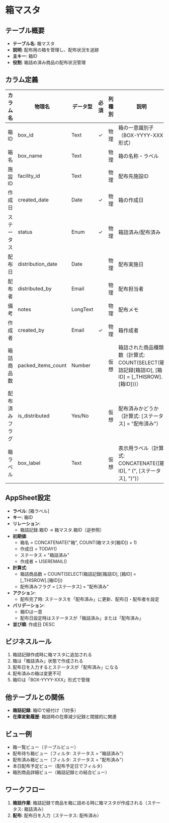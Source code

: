 # 箱マスタ

## テーブル概要
- **テーブル名**: 箱マスタ
- **説明**: 配布用の箱を管理し、配布状況を追跡
- **主キー**: 箱ID
- **役割**: 箱詰め済み商品の配布状況管理

## カラム定義

| カラム名 | 物理名 | データ型 | 必須 | 列種別 | 説明 |
|---------|--------|----------|------|--------|------|
| 箱ID | box_id | Text | ✓ | 物理 | 箱の一意識別子（BOX-YYYY-XXX形式） |
| 箱名 | box_name | Text | | 物理 | 箱の名称・ラベル |
| 施設ID | facility_id | Text | | 物理 | 配布先施設ID |
| 作成日 | created_date | Date | ✓ | 物理 | 箱の作成日 |
| ステータス | status | Enum | ✓ | 物理 | 箱詰済み/配布済み |
| 配布日 | distribution_date | Date | | 物理 | 配布実施日 |
| 配布者 | distributed_by | Email | | 物理 | 配布担当者 |
| 備考 | notes | LongText | | 物理 | 配布メモ |
| 作成者 | created_by | Email | ✓ | 物理 | 箱作成者 |
| 箱詰商品数 | packed_items_count | Number | | 仮想 | 箱詰された商品種類数（計算式: COUNT(SELECT(箱詰記録[箱詰ID], [箱ID] = [_THISROW].[箱ID]))） |
| 配布済みフラグ | is_distributed | Yes/No | | 仮想 | 配布済みかどうか（計算式: [ステータス] = "配布済み"） |
| 箱ラベル | box_label | Text | | 仮想 | 表示用ラベル（計算式: CONCATENATE([箱ID], " (", [ステータス], ")")） |

## AppSheet設定
- **ラベル**: [箱ラベル]
- **キー**: 箱ID
- **リレーション**:
  - 箱詰記録.箱ID → 箱マスタ.箱ID（逆参照）
- **初期値**:
  - 箱名 = CONCATENATE("箱", COUNT(箱マスタ[箱ID]) + 1)
  - 作成日 = TODAY()
  - ステータス = "箱詰済み"
  - 作成者 = USEREMAIL()
- **計算式**:
  - 箱詰商品数 = COUNT(SELECT(箱詰記録[箱詰ID], [箱ID] = [_THISROW].[箱ID]))
  - 配布済みフラグ = [ステータス] = "配布済み"
- **アクション**:
  - 配布完了時: ステータスを「配布済み」に更新、配布日・配布者を設定
- **バリデーション**:
  - 箱IDは一意
  - 配布日設定時はステータスが「箱詰済み」または「配布済み」
- **並び順**: 作成日 DESC

## ビジネスルール
1. 箱詰記録作成時に箱マスタに追加される
2. 箱は「箱詰済み」状態で作成される
3. 配布日を入力するとステータスが「配布済み」になる
4. 配布済みの箱は変更不可
5. 箱IDは「BOX-YYYY-XXX」形式で管理

## 他テーブルとの関係
- **箱詰記録**: 箱IDで紐付け（1対多）
- **在庫変動履歴**: 箱詰時の在庫減少記録と間接的に関連

## ビュー例
- 箱一覧ビュー（テーブルビュー）
- 配布待ち箱ビュー（フィルタ: ステータス = "箱詰済み"）
- 配布済み箱ビュー（フィルタ: ステータス = "配布済み"）
- 本日配布予定ビュー（配布予定日でフィルタ）
- 箱別商品詳細ビュー（箱詰記録との結合ビュー）

## ワークフロー
1. **箱詰作業**: 箱詰記録で商品を箱に詰める時に箱マスタが作成される（ステータス: 箱詰済み）
2. **配布**: 配布日を入力（ステータス: 配布済み）